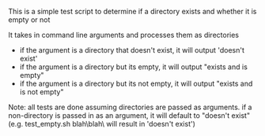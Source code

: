 This is a simple test script to determine if a directory exists and whether it is empty or not

It takes in command line arguments and processes them as directories

- if the argument is a directory that doesn't exist, it will output 'doesn't exist'
- if the argument is a directory but its empty, it will output "exists and is empty"
- if the argument is a directory but its not empty, it will output "exists and is not empty"

Note:  all tests are done assuming directories are passed as arguments.
if a non-directory is passed in as an argument, it will default to "doesn't exist" (e.g. test_empty.sh blah\\blah\\ will result in 'doesn't exist')
